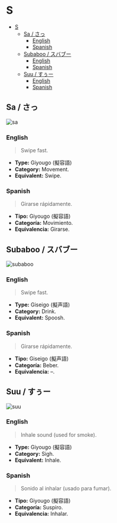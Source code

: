 # S

- [S](#s)
  - [Sa / さっ](#sa--さっ)
    - [English](#english)
    - [Spanish](#spanish)
  - [Subaboo / スバブー](#subaboo--スバブー)
    - [English](#english-1)
    - [Spanish](#spanish-1)
  - [Suu / すぅー](#suu--すぅー)
    - [English](#english-2)
    - [Spanish](#spanish-2)

## Sa / さっ

![sa](https://s1.mbbcdnv3.xyz/file/img-mbuddy/manga/yotsubato/vol-1-chapter-1-moving-with-yotsuba/20.jpg)

### English

> Swipe fast.

- **Type:** Giyougo (擬容語)
- **Category:** Movement.
- **Equivalent:** Swipe.

### Spanish

> Girarse rápidamente.

- **Tipo:** Giyougo (擬容語)
- **Categoría:** Movimiento.
- **Equivalencia:** Girarse.

## Subaboo / スバブー

![subaboo](https://alu-web-herokuapp-com.global.ssl.fastly.net/cropped_images/3kuB6AFCIEdZLKZdf6bMlO7osAg1/c_1566484590018?height=600&auto=webp)

### English

> Swipe fast.

- **Type:** Giseigo (擬声語)
- **Category:** Drink.
- **Equivalent:** Spoosh.

### Spanish

> Girarse rápidamente.

- **Tipo:** Giseigo (擬声語)
- **Categoría:** Beber.
- **Equivalencia:** –.

## Suu / すぅー

![suu](https://i.pinimg.com/564x/39/dc/24/39dc2441d5f87938431e368bac07408d.jpg)

### English

> Inhale sound (used for smoke).

- **Type:** Giyougo (擬容語)
- **Category:** Sigh.
- **Equivalent:** Inhale.

### Spanish

> Sonido al inhalar (usado para fumar).

- **Tipo:** Giyougo (擬容語)
- **Categoría:** Suspiro.
- **Equivalencia:** Inhalar.
